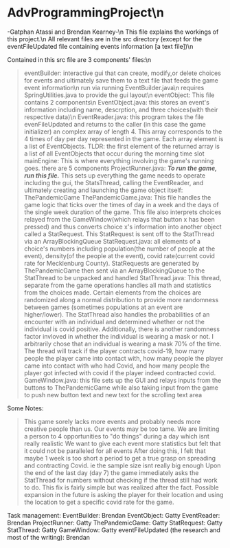# AdvProgrammingProject\n
-Gatphan Atassi and Brendan Kearney-\n
This file explains the workings of this project.\n
All relevant files are in the src directory (except for the eventFileUpdated file containing events information [a text file])\n

Contained in this src file are 3 components' files:\n
>eventBuilder: interactive gui that can create, modify,or delete choices for events and ultimately save them to a text file that feeds the game event information\n
  >run via running EventBuilder.java\n
  >requires SpringUtilities.java to provide the gui layout\n
>eventObject: This file contains 2 components\n
  >EventObject.java: this stores an event's information including name, descrption, and three choices(with their respective data)\n
  >EventReader.java: this program takes the file evenFileUpdated and returns to the caller (in this case the game initializer) an complex array of length 4. This array corresponds to the 4 times of day per day represented in the game. Each array element is a list of EventObjects. TLDR: the first element of the returned array is a list of all EventObjects that occur during the morning time slot
>mainEngine: This is where everything involving the game's running goes. there are 5 components
  >ProjectRunner.java: ***To run the game, run this file.*** This sets up everything the game needs to operate including the gui, the StatsThread, calling the EventReader, and ultimately creating and launching the game object itself: ThePandemicGame
  >ThePandemicGame.java: This file handles the game logic that ticks over the times of day in a week and the days of the single week duration of the game. This file also interprets choices relayed from the GameWindow(which relays that button x has been pressed) and thus converts choice x's information into another object called a StatRequest. This StatRequest is sent off to the StatThread via an ArrayBlockingQueue
  >StatRequest.java: all elements of a choice's numbers including population(the number of people at the event), density(of the people at the event), covid rate(current covid rate for Mecklenburg County). StatRequests are generated by ThePandemicGame then sent via an ArrayBlockingQueue to the StatThread to be unpacked and handled
  >StatThread.java: This thread, separate from the game operations handles all math and statistics from the choices made. Certain elements from the choices are randomized along a normal distribution to provide more randomness between games (sometimes populations at an event are higher/lower). The StatThread also handles the probabilities of an encounter with an individual and determined whether or not the individual is covid positive. Additionally, there is another randomness factor invloved in whether the individual is wearing a mask or not. I arbitrarily chose that an individual is wearing a mask 70% of the time. The thread will track if the player contracts covid-19, how many people the player came into contact with, how many people the player came into contact with who had Covid, and how many people the player got infected with covid if the player indeed contracted covid. 
  >GameWindow.java: this file sets up the GUI and relays inputs from the buttons to ThePandemicGame while also taking input from the game to push new button text and new text for the scrolling text area
  
Some Notes:
  >This game sorely lacks more events and probably needs more creative people than us.
  >Our events may be too tame. We are limiting a person to 4 opportunities to "do things" during a day which isnt really realistic
  >We want to give each event more statistics but felt that it could not be paralleled for all events
  >After doing this, I felt that maybe 1 week is too short a period to get a true grasp on spreading and contracting Covid. ie the sample size isnt really big enough
  >Upon the end of the last day (day 7) the game immediately asks the StatThread for numbers without checking if the thread still had work to do. This fix is fairly simple but was realized after the fact.
  >Possible expansion in the future is asking the player for their location and using the location to get a specific covid rate for the game.
  
 Task management:
 EventBuilder: Brendan
 EventObject: Gatty
 EventReader: Brendan
 ProjectRunner: Gatty
 ThePandemicGame: Gatty
 StatRequest: Gatty
 StatThread: Gatty
 GameWindow: Gatty
 eventFileUpdated (the research and most of the writing): Brendan

